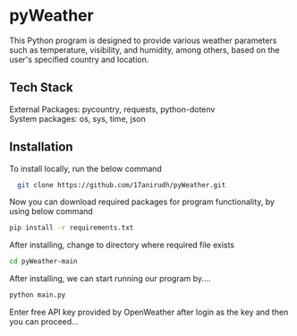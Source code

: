 
# pyWeather

This Python program is designed to provide various weather parameters such as temperature, visibility, and humidity, among others, based on the user's specified country and location.

## Tech Stack

External Packages: pycountry, requests, python-dotenv  
System packages: os, sys, time, json


## Installation

To install locally, run the below command

```bash
  git clone https://github.com/17anirudh/pyWeather.git
```
Now you can download required packages for program functionality, by using below command
```bash
pip install -r requirements.txt
```
After installing, change to directory where required file exists
```bash
cd pyWeather-main
```
After installing, we can start running our program by....
```bash
python main.py
```
Enter free API key provided by OpenWeather after login as the key and then you can proceed...
